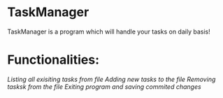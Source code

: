 # TaskManager
TaskManager is a program which will handle your tasks on daily basis!

# Functionalities:
*Listing all exisiting tasks from file*
*Adding new tasks to the file*
*Removing tasksk from the file*
*Exiting program and saving commited changes*
